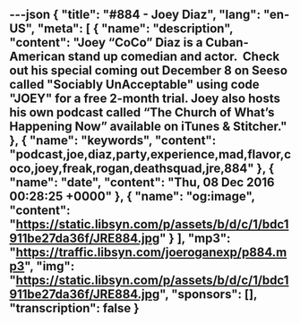 ---json
{
  "title": "#884 - Joey Diaz",
  "lang": "en-US",
  "meta": [
    {
      "name": "description",
      "content": "Joey “CoCo” Diaz is a Cuban-American stand up comedian and actor.  Check out his special coming out December 8 on Seeso called \"Sociably UnAcceptable\" using code \"JOEY\" for a free 2-month trial. Joey also hosts his own podcast called “The Church of What’s Happening Now” available on iTunes & Stitcher."
    },
    {
      "name": "keywords",
      "content": "podcast,joe,diaz,party,experience,mad,flavor,coco,joey,freak,rogan,deathsquad,jre,884"
    },
    {
      "name": "date",
      "content": "Thu, 08 Dec 2016 00:28:25 +0000"
    },
    {
      "name": "og:image",
      "content": "https://static.libsyn.com/p/assets/b/d/c/1/bdc1911be27da36f/JRE884.jpg"
    }
  ],
  "mp3": "https://traffic.libsyn.com/joeroganexp/p884.mp3",
  "img": "https://static.libsyn.com/p/assets/b/d/c/1/bdc1911be27da36f/JRE884.jpg",
  "sponsors": [],
  "transcription": false
}
---
<episode-header />

<timemark seconds="0" />

<transcribe-call-to-action />

<episode-footer />